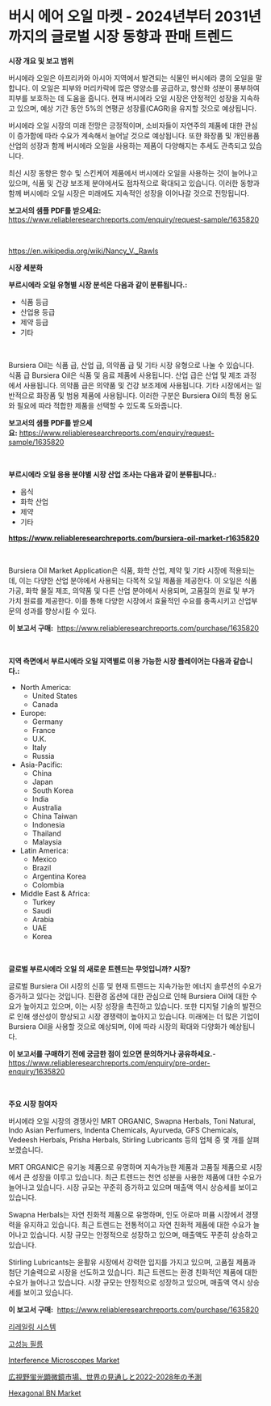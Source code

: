 <p><h1>버시 에어 오일 마켓 - 2024년부터 2031년까지의 글로벌 시장 동향과 판매 트렌드</h1></p><p><strong>시장 개요 및 보고 범위</strong></p>
<p><p>버시에라 오일은 아프리카와 아시아 지역에서 발견되는 식물인 버시에라 콩의 오일을 말합니다. 이 오일은 피부와 머리카락에 많은 영양소를 공급하고, 항산화 성분이 풍부하여 피부를 보호하는 데 도움을 줍니다. 현재 버시에라 오일 시장은 안정적인 성장을 지속하고 있으며, 예상 기간 동안 5%의 연평균 성장률(CAGR)을 유지할 것으로 예상됩니다.</p><p>버시에라 오일 시장의 미래 전망은 긍정적이며, 소비자들이 자연주의 제품에 대한 관심이 증가함에 따라 수요가 계속해서 늘어날 것으로 예상됩니다. 또한 화장품 및 개인용품 산업의 성장과 함께 버시에라 오일을 사용하는 제품이 다양해지는 추세도 관측되고 있습니다.</p><p>최신 시장 동향은 향수 및 스킨케어 제품에서 버시에라 오일을 사용하는 것이 늘어나고 있으며, 식품 및 건강 보조제 분야에서도 점차적으로 확대되고 있습니다. 이러한 동향과 함께 버시에라 오일 시장은 미래에도 지속적인 성장을 이어나갈 것으로 전망됩니다.</p></p>
<p><strong>보고서의 샘플 PDF를 받으세요:</strong> <a href="https://www.reliableresearchreports.com/enquiry/request-sample/1635820">https://www.reliableresearchreports.com/enquiry/request-sample/1635820</a></p>
<p>&nbsp;</p>
<p><a href="https://en.wikipedia.org/wiki/Nancy_V._Rawls">https://en.wikipedia.org/wiki/Nancy_V._Rawls</a></p>
<p><strong>시장 세분화</strong></p>
<p><strong>부르시에라 오일 유형별 시장 분석은 다음과 같이 분류됩니다.:</strong></p>
<p><ul><li>식품 등급</li><li>산업용 등급</li><li>제약 등급</li><li>기타</li></ul></p>
<p>&nbsp;</p>
<p><p>Bursiera Oil는 식품 급, 산업 급, 의약품 급 및 기타 시장 유형으로 나눌 수 있습니다. 식품 급 Bursiera Oil은 식품 및 음료 제품에 사용됩니다. 산업 급은 산업 및 제조 과정에서 사용됩니다. 의약품 급은 의약품 및 건강 보조제에 사용됩니다. 기타 시장에서는 일반적으로 화장품 및 범용 제품에 사용됩니다. 이러한 구분은 Bursiera Oil의 특정 용도와 필요에 따라 적합한 제품을 선택할 수 있도록 도와줍니다.</p></p>
<p><strong>보고서의 샘플 PDF를 받으세요:</strong>&nbsp;<a href="https://www.reliableresearchreports.com/enquiry/request-sample/1635820">https://www.reliableresearchreports.com/enquiry/request-sample/1635820</a></p>
<p>&nbsp;</p>
<p><strong> 부르시에라 오일 응용 분야별 시장 산업 조사는 다음과 같이 분류됩니다.:</strong></p>
<p><ul><li>음식</li><li>화학 산업</li><li>제약</li><li>기타</li></ul></p>
<p><strong><a href="https://www.reliableresearchreports.com/bursiera-oil-market-r1635820">https://www.reliableresearchreports.com/bursiera-oil-market-r1635820</a></strong></p>
<p>&nbsp;</p>
<p><p>Bursiera Oil Market Application은 식품, 화학 산업, 제약 및 기타 시장에 적용되는데, 이는 다양한 산업 분야에서 사용되는 다목적 오일 제품을 제공한다. 이 오일은 식품 가공, 화학 물질 제조, 의약품 및 다른 산업 분야에서 사용되며, 고품질의 원료 및 부가 가치 원료를 제공한다. 이를 통해 다양한 시장에서 효율적인 수요를 충족시키고 산업부문의 성과를 향상시킬 수 있다.</p></p>
<p><strong>이 보고서 구매:</strong>&nbsp; <a href="https://www.reliableresearchreports.com/purchase/1635820">https://www.reliableresearchreports.com/purchase/1635820</a></p>
<p>&nbsp;</p>
<p><strong>지역 측면에서 부르시에라 오일 지역별로 이용 가능한 시장 플레이어는 다음과 같습니다.:</strong></p>
<p><ul>
    <li>
        North America:
        <ul>
            <li>United States</li>
            <li>Canada</li>
        </ul>
    </li>
    <li>
        Europe:
        <ul>
            <li>Germany</li>
            <li>France</li>
            <li>U.K.</li>
            <li>Italy</li>
            <li>Russia</li>
        </ul>
    </li>
    <li>
        Asia-Pacific:
        <ul>
            <li>China</li>
            <li>Japan</li>
            <li>South Korea</li>
            <li>India</li>
            <li>Australia</li>
            <li>China Taiwan</li>
            <li>Indonesia</li>
            <li>Thailand</li>
            <li>Malaysia</li>
        </ul>
    </li>
    <li>
        Latin America:
        <ul>
            <li>Mexico</li>
            <li>Brazil</li>
            <li>Argentina Korea</li>
            <li>Colombia</li>
        </ul>
    </li>
    <li>
        Middle East & Africa:
        <ul>
            <li>Turkey</li>
            <li>Saudi</li>
            <li>Arabia</li>
            <li>UAE</li>
            <li>Korea</li>
        </ul>
    </li>
    </ul></p>
<p>&nbsp;</p>
<p><strong>글로벌 부르시에라 오일 의 새로운 트렌드는 무엇입니까? 시장?</strong></p>
<p><p>글로벌 Bursiera Oil 시장의 신흥 및 현재 트렌드는 지속가능한 에너지 솔루션의 수요가 증가하고 있다는 것입니다. 친환경 옵션에 대한 관심으로 인해 Bursiera Oil에 대한 수요가 높아지고 있으며, 이는 시장 성장을 촉진하고 있습니다. 또한 디지털 기술의 발전으로 인해 생산성이 향상되고 시장 경쟁력이 높아지고 있습니다. 미래에는 더 많은 기업이 Bursiera Oil을 사용할 것으로 예상되며, 이에 따라 시장의 확대와 다양화가 예상됩니다.</p></p>
<p><strong>이 보고서를 구매하기 전에 궁금한 점이 있으면 문의하거나 공유하세요.</strong>- <a href="https://www.reliableresearchreports.com/enquiry/pre-order-enquiry/1635820">https://www.reliableresearchreports.com/enquiry/pre-order-enquiry/1635820</a></p>
<p>&nbsp;</p>
<p><strong>주요 시장 참여자</strong></p>
<p><p>버시에라 오일 시장의 경쟁사인 MRT ORGANIC, Swapna Herbals, Toni Natural, Indo Asian Perfumers, Indenta Chemicals, Ayurveda, GFS Chemicals, Vedeesh Herbals, Prisha Herbals, Stirling Lubricants 등의 업체 중 몇 개를 살펴보겠습니다.</p><p>MRT ORGANIC은 유기농 제품으로 유명하며 지속가능한 제품과 고품질 제품으로 시장에서 큰 성장을 이루고 있습니다. 최근 트렌드는 천연 성분을 사용한 제품에 대한 수요가 늘어나고 있습니다. 시장 규모는 꾸준히 증가하고 있으며 매출액 역시 상승세를 보이고 있습니다.</p><p>Swapna Herbals는 자연 친화적 제품으로 유명하며, 인도 아로마 퍼퓸 시장에서 경쟁력을 유지하고 있습니다. 최근 트렌드는 전통적이고 자연 친화적 제품에 대한 수요가 늘어나고 있습니다. 시장 규모는 안정적으로 성장하고 있으며, 매출액도 꾸준히 상승하고 있습니다.</p><p>Stirling Lubricants는 윤활유 시장에서 강력한 입지를 가지고 있으며, 고품질 제품과 첨단 기술력으로 시장을 선도하고 있습니다. 최근 트렌드는 환경 친화적인 제품에 대한 수요가 늘어나고 있습니다. 시장 규모는 안정적으로 성장하고 있으며, 매출액 역시 상승세를 보이고 있습니다.</p></p>
<p><strong>이 보고서 구매:</strong>&nbsp;&nbsp;<a href="https://www.reliableresearchreports.com/purchase/1635820">https://www.reliableresearchreports.com/purchase/1635820</a></p>
<p><p><a href="https://github.com/rcabello548/Market-Research-Report-List-1/blob/main/5025993139747.md">리레일링 시스템</a></p><p><a href="https://medium.com/@nadya06yasmine_979/%EA%B3%A0%EC%84%B1%EB%8A%A5-%ED%95%84%EB%A6%84-%EC%8B%9C%EC%9E%A5-%EA%B7%9C%EB%AA%A8-%EC%8B%9C%EC%9E%A5-%EC%84%B8%EB%B6%84%ED%99%94-%EC%8B%9C%EC%9E%A5-%EB%8F%99%ED%96%A5-%EB%B0%8F-%EC%84%B1%EC%9E%A5-%EB%B6%84%EC%84%9D-%EC%98%88%EC%B8%A1-2031%EB%85%84%EA%B9%8C%EC%A7%80-d52101dfbcb7">고성능 필름</a></p><p><a href="https://issuu.com/reportprime-2/docs/interference-microscopes-market-size-2030.pptx">Interference Microscopes Market</a></p><p><a href="https://medium.com/@josuehezog2023/%E3%83%AF%E3%82%A4%E3%83%89%E3%83%95%E3%82%A3%E3%83%BC%E3%83%AB%E3%83%89%E8%9B%8D%E5%85%89%E9%A1%95%E5%BE%AE%E9%8F%A1%E5%B8%82%E5%A0%B4-2022%E5%B9%B4%E3%81%8B%E3%82%892028%E5%B9%B4%E3%81%BE%E3%81%A7%E3%81%AE%E3%82%B0%E3%83%AD%E3%83%BC%E3%83%90%E3%83%AB%E5%B1%95%E6%9C%9B%E3%81%A8%E4%BA%88%E6%B8%AC-2024%E5%B9%B4%E3%81%8B%E3%82%892031%E5%B9%B4%E3%81%BE%E3%81%A7%E3%81%AE%E5%B8%82%E5%A0%B4%E3%81%AE%E6%96%B0%E8%88%88%E3%83%88%E3%83%AC%E3%83%B3%E3%83%89%E3%81%A8%E5%B0%86%E6%9D%A5%E3%81%AE%E5%B1%95%E6%9C%9B-eb2f6d113196">広視野蛍光顕微鏡市場、世界の見通しと2022-2028年の予測</a></p><p><a href="https://github.com/arionmp/Market-Research-Report-List-3/blob/main/hexagonal-bn-market.md">Hexagonal BN Market</a></p></p>
